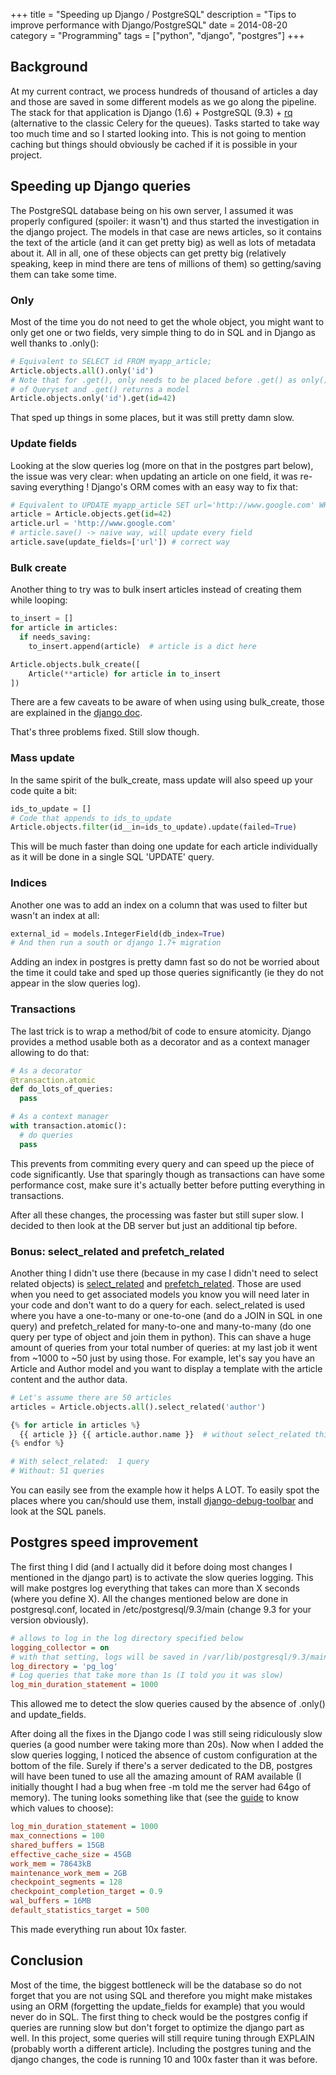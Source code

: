 +++
title = "Speeding up Django / PostgreSQL"
description = "Tips to improve performance with Django/PostgreSQL"
date = 2014-08-20
category = "Programming"
tags = ["python", "django", "postgres"]
+++

## Background

At my current contract, we process hundreds of thousand of articles a day and those are saved in some different models as we go along the pipeline. The stack for that application is Django (1.6) + PostgreSQL (9.3) + [rq](http://python-rq.org/) (alternative to the classic Celery for the queues).
Tasks started to take way too much time and so I started looking into.
This is not going to mention caching but things should obviously be cached if it is possible in your project.


## Speeding up Django queries
The PostgreSQL database being on his own server, I assumed it was properly configured (spoiler: it wasn't) and thus started the investigation in the django project.
The models in that case are news articles, so it contains the text of the article (and it can get pretty big) as well as lots of metadata about it.
All in all, one of these objects can get pretty big (relatively speaking, keep in mind there are tens of millions of them) so getting/saving them can take some time.

### Only
Most of the time you do not need to get the whole object, you might want to only get one or two fields, very simple thing to do in SQL and in Django as well thanks to .only():

```python
# Equivalent to SELECT id FROM myapp_article;
Article.objects.all().only('id')
# Note that for .get(), only needs to be placed before .get() as only() is a method
# of Queryset and .get() returns a model
Article.objects.only('id').get(id=42)
```
That sped up things in some places, but it was still pretty damn slow.

### Update fields
Looking at the slow queries log (more on that in the postgres part below), the issue was very clear: when updating an article on one field, it was re-saving everything !
Django's ORM comes with an easy way to fix that:

```python
# Equivalent to UPDATE myapp_article SET url='http://www.google.com' WHERE id = 42;
article = Article.objects.get(id=42)
article.url = 'http://www.google.com'
# article.save() -> naive way, will update every field
article.save(update_fields=['url']) # correct way
```

### Bulk create
Another thing to try was to bulk insert articles instead of creating them while looping:

```python
to_insert = []
for article in articles:
  if needs_saving:
    to_insert.append(article)  # article is a dict here

Article.objects.bulk_create([
    Article(**article) for article in to_insert
])

```
There are a few caveats to be aware of when using using bulk_create, those are explained in the [django doc](https://docs.djangoproject.com/en/dev/ref/models/querysets/#bulk-create).

That's three problems fixed. Still slow though.

### Mass update
In the same spirit of the bulk_create, mass update will also speed up your code quite a bit:

```python
ids_to_update = []
# Code that appends to ids_to_update
Article.objects.filter(id__in=ids_to_update).update(failed=True)
```
This will be much faster than doing one update for each article individually as it will be done in a single SQL 'UPDATE' query.

### Indices
Another one was to add an index on a column that was used to filter but wasn't an index at all:

```python
external_id = models.IntegerField(db_index=True)
# And then run a south or django 1.7+ migration
```
Adding an index in postgres is pretty damn fast so do not be worried about the time it could take and sped up those queries significantly (ie they do not appear in the slow queries log).

### Transactions
The last trick is to wrap a method/bit of code to ensure atomicity.
Django provides a method usable both as a decorator and as a context manager allowing to do that:

```python
# As a decorator
@transaction.atomic
def do_lots_of_queries:
  pass

# As a context manager
with transaction.atomic():
  # do queries
  pass
```
This prevents from commiting every query and can speed up the piece of code significantly.
Use that sparingly though as transactions can have some performance cost, make sure it's actually better before putting everything in transactions.

After all these changes, the processing was faster but still super slow.
I decided to then look at the DB server but just an additional tip before.

### Bonus: select_related and prefetch_related
Another thing I didn't use there (because in my case I didn't need to select related objects) is [select_related](https://docs.djangoproject.com/en/dev/ref/models/querysets/#django.db.models.query.QuerySet.select_related) and [prefetch_related](https://docs.djangoproject.com/en/dev/ref/models/querysets/#prefetch-related).
Those are used when you need to get associated models you know you will need later in your code and don't want to do a query for each.
select_related is used where you have a one-to-many or one-to-one (and do a JOIN in SQL in one query) and prefetch_related for many-to-one and many-to-many (do one query per type of object and join them in python).
This can shave a huge amount of queries from your total number of queries: at my last job it went from ~1000 to ~50 just by using those.
For example, let's say you have an Article and Author model and you want to display a template with the article content and the author data.

```python
# Let's assume there are 50 articles
articles = Article.objects.all().select_related('author')

{% for article in articles %}
  {{ article }} {{ article.author.name }}  # without select_related this will do an additional query per loop
{% endfor %}

# With select_related:  1 query
# Without: 51 queries
```
You can easily see from the example how it helps A LOT.
To easily spot the places where you can/should use them, install [django-debug-toolbar](https://github.com/django-debug-toolbar/django-debug-toolbar) and look at the SQL panels.

## Postgres speed improvement
The first thing I did (and I actually did it before doing most changes I mentioned in the django part) is to activate the slow queries logging.
This will make postgres log everything that takes can more than X seconds (where you define X).
All the changes mentioned below are done in postgresql.conf, located in /etc/postgresql/9.3/main (change 9.3 for your version obviously).

```ini
# allows to log in the log directory specified below
logging_collector = on
# with that setting, logs will be saved in /var/lib/postgresql/9.3/main/pg_log/
log_directory = 'pg_log'
# Log queries that take more than 1s (I told you it was slow)
log_min_duration_statement = 1000
```

This allowed me to detect the slow queries caused by the absence of .only() and update_fields.

After doing all the fixes in the Django code I was still seing ridiculously slow queries (a good number were taking more than 20s).
Now when I added the slow queries logging, I noticed the absence of custom configuration at the bottom of the file.
Surely if there's a server dedicated to the DB, postgres will have been tuned to use all the amazing amount of RAM available (I initially thought I had a bug when free -m told me the server had 64go of memory).
The tuning looks something like that (see the [guide](https://wiki.postgresql.org/wiki/Tuning_Your_PostgreSQL_Server) to know which values to choose):

```ini
log_min_duration_statement = 1000
max_connections = 100
shared_buffers = 15GB
effective_cache_size = 45GB
work_mem = 78643kB
maintenance_work_mem = 2GB
checkpoint_segments = 128
checkpoint_completion_target = 0.9
wal_buffers = 16MB
default_statistics_target = 500
```
This made everything run about 10x faster.

## Conclusion
Most of the time, the biggest bottleneck will be the database so do not forget that you are not using SQL and therefore you might make mistakes using an ORM (forgetting the update_fields for example) that you would never do in SQL.
The first thing to check would be the postgres config if queries are running slow but don't forget to optimize the django part as well.
In this project, some queries will still require tuning through EXPLAIN (probably worth a different article).
Including the postgres tuning and the django changes, the code is running 10 and 100x faster than it was before.
